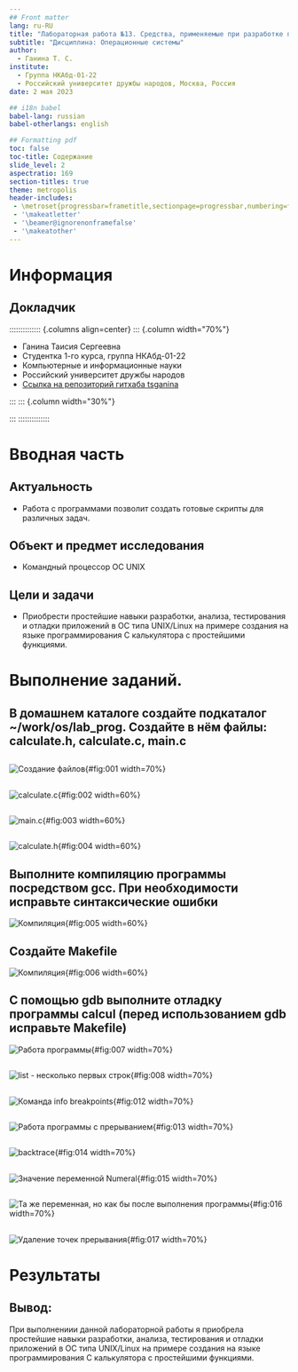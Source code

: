```yaml
---
## Front matter
lang: ru-RU
title: "Лабораторная работа №13. Средства, применяемые при разработке программного обеспечения в ОС типа UNIX/Linux"
subtitle: "Дисциплина: Операционные системы"
author:
  - Ганина Т. С.
institute:
  - Группа НКАбд-01-22
  - Российский университет дружбы народов, Москва, Россия
date: 2 мая 2023

## i18n babel
babel-lang: russian
babel-otherlangs: english

## Formatting pdf
toc: false
toc-title: Содержание
slide_level: 2
aspectratio: 169
section-titles: true
theme: metropolis
header-includes:
 - \metroset{progressbar=frametitle,sectionpage=progressbar,numbering=fraction}
 - '\makeatletter'
 - '\beamer@ignorenonframefalse'
 - '\makeatother'
---
```


# Информация

## Докладчик

:::::::::::::: {.columns align=center}
::: {.column width="70%"}

  * Ганина Таисия Сергеевна
  * Студентка 1-го курса, группа НКАбд-01-22
  * Компьютерные и информационные науки
  * Российский университет дружбы народов
  * [Ссылка на репозиторий гитхаба tsganina](https://github.com/tsganina/study_2022-2023_os-intro)

:::
::: {.column width="30%"}

:::
::::::::::::::

# Вводная часть

## Актуальность

- Работа с программами позволит создать готовые скрипты для различных задач.

## Объект и предмет исследования

- Командный процессор ОС UNIX

## Цели и задачи

- Приобрести простейшие навыки разработки, анализа, тестирования и отладки приложений в ОС типа UNIX/Linux на примере создания на языке программирования С калькулятора с простейшими функциями.

# Выполнение заданий.

## В домашнем каталоге создайте подкаталог ~/work/os/lab_prog. Создайте в нём файлы: calculate.h, calculate.c, main.c


##

![Создание файлов](image/1.png){#fig:001 width=70%}

##

![calculate.c](image/16.png){#fig:002 width=60%}

##

![main.c](image/17.png){#fig:003 width=60%}

##

![calculate.h](image/19.png){#fig:004 width=60%}

## Выполните компиляцию программы посредством gcc. При необходимости исправьте синтаксические ошибки

![Компиляция](image/20.png){#fig:005 width=60%}

## Создайте Makefile

![Компиляция](image/2.png){#fig:006 width=60%}

## С помощью gdb выполните отладку программы calcul (перед использованием gdb исправьте Makefile)

![Работа программы](image/3.png){#fig:007 width=70%}

##

![list - несколько первых строк](image/4.png){#fig:008 width=70%}

##

![Команда info breakpoints](image/8.png){#fig:012 width=70%}

##

![Работа программы с прерыванием](image/9.png){#fig:013 width=70%}

##

![backtrace](image/10.png){#fig:014 width=70%}

##

![Значение переменной Numeral](image/11.png){#fig:015 width=70%}

##

![Та же переменная, но как бы после выполнения программы](image/12.png){#fig:016 width=70%}

##

![Удаление точек прерывания](image/13.png){#fig:017 width=70%}


# Результаты

## Вывод:

При выполнениии данной лабораторной работы я приобрела простейшие навыки разработки, анализа, тестирования и отладки приложений в ОС типа UNIX/Linux на примере создания на языке программирования С калькулятора с простейшими функциями.
